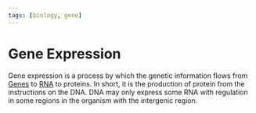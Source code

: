 ```yaml
---
tags: [biology, gene]
---
```


# Gene Expression

Gene expression is a process by which the genetic information flows from
[Genes](202308091142.md) to [RNA](202308082154.md) to proteins. In short, it is
the production of protein from the instructions on the DNA. DNA may only
express some RNA with regulation in some regions in the organism with the
intergenic region.
